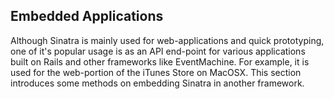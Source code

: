 Embedded Applications
---------------------

Although Sinatra is mainly used for web-applications and quick prototyping,
one of it's popular usage is as an API end-point for various applications 
built on Rails and other frameworks like EventMachine. 
For example, it is used for the web-portion 
of the iTunes Store on MacOSX. This section introduces some methods on 
embedding Sinatra in another framework.

